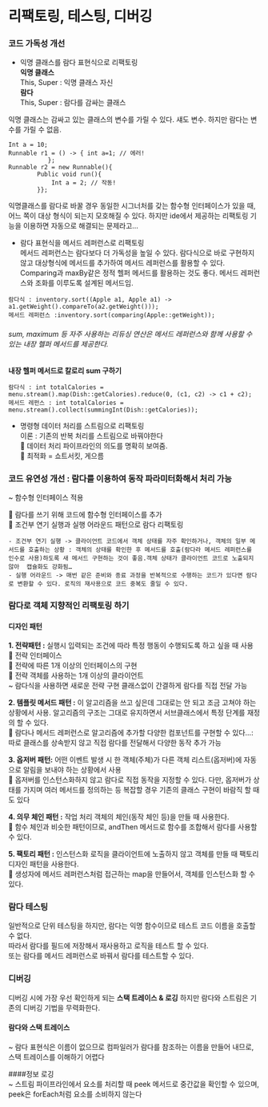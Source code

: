 # 리팩토링, 테스팅, 디버깅 

### 코드 가독성 개선 
- 익명 클래스를 람다 표현식으로 리팩토링  
**익명 클래스**   
	This, Super : 익명 클래스 자신   
**람다**   
	This, Super : 람다를 감싸는 클래스  
	
익명 클래스는 감싸고 있는 클래스의 변수를 가릴 수 있다. 섀도 변수. 하지만 람다는 변수를 가릴 수 없음.   
```
Int a = 10;  
Runnable r1 = () -> { int a=1; // 에러!  
           };
Runnable r2 = new Runnable(){  
    	Public void run(){  
            Int a = 2; // 작동!   
        }};
```

익명클래스를 람다로 바꿀 경우 동일한 시그너처를 갖는 함수형 인터페이스가 있을 때, 어느 쪽이 대상 형식이 되는지 모호해질 수 있다. 하지만 ide에서 제공하는 리팩토링 기능을 이용하면 자동으로 해결되는 문제라고…
- 람다 표현식을 메서드 레퍼런스로 리팩토링  
	메서드 레퍼런스는 람다보다 더 가독성을 높일 수 있다. 람다식으로 바로 구현하지 않고 대상형식에 메서드를 추가하여 메서드 레퍼런스를 활용할 수 있다. Comparing과 maxBy같은 정적  헬퍼 메서드를 활용하는 것도 좋다. 메서드 레퍼런스와 조화를 이루도록 설계된 메서드임.
```
람다식 : inventory.sort((Apple a1, Apple a1) -> a1.getWeight().compareTo(a2.getWeight()));  
메서드 레퍼런스 :inventory.sort(comparing(Apple::getWeight));  
```
###### sum, maximum 등 자주 사용하는 리듀싱 연산은 메서드 레퍼런스와 함께 사용할 수 있는 내장 헬퍼 메서드를 제공한다.

**내장 헬퍼 메서드로 칼로리 sum 구하기**
```
람다식 : int totalCalories = menu.stream().map(Dish::getCalories).reduce(0, (c1, c2) -> c1 + c2);  
메서드 레펀스 : int totalCalories = menu.stream().collect(summingInt(Dish::getCalories));  
```

- 명령형 데이터 처리를 스트림으로 리팩토링  
	이론 : 기존의 반복 처리를 스트림으로 바꿔야한다   
	데이터 처리 파이프라인의 의도를 명확히 보여줌.   
	최적화 = 쇼트서킷, 게으름   

### 코드 유연성 개선 : 람다를 이용하여 동작 파라미터화해서 처리 가능
 ~ 함수형 인터페이스 적용   
   
	람다를 쓰기 위해 코드에 함수형 인터페이스를 추가  
	조건부 연기 실행과 실행 어라운드 패턴으로 람다 리팩토링  

	- 조건부 연기 실행 -> 클라이언트 코드에서 객체 상태를 자주 확인하거나, 객체의 일부 메서드를 호출하는 상황 : 객체의 상태를 확인한 후 메서드를 호출(람다라 메서드 레퍼런스를 인수로 사용)하도록 새 메서드 구현하는 것이 좋음.객체 상태가 클라이언트 코드로 노출되지 않아  캡슐화도 강화됨…  
	- 실행 어라운드 -> 매번 같은 준비와 종료 과정을 반복적으로 수행하는 코드가 있다면 람다로 변환할 수 있다. 로직의 재사용으로 코드 중복도 줄일 수 있다. 

	
### 람다로 객체 지향적인 리팩토링 하기  
#### 디자인 패턴
**1.	전략패턴 :** 실행시 입력되는 조건에 따라 특정 행동이 수행되도록 하고 싶을 때 사용    
	전략 인터페이스  
	전략에 따른 1개 이상의 인터페이스의 구현   
	전략 객체를 사용하는 1개 이상의 클라이언트  
~	람다식을 사용하면 새로운 전략 구현 클래스없이 간결하게 람다를 직접 전달 가능  

**2.	템플릿 메서드 패턴 :** 이 알고리즘을 쓰고 싶은데 그대로는 안 되고 조금 고쳐야 하는 상황에서 사용. 알고리즘의 구조는 그대로 유지하면서 서브클래스에서 특정 단계를 재정의 할 수 있다.  
	람다나 메서드 레퍼런스로 알고리즘에 추가할 다양한 컴포넌트를 구현할 수 있다…: 따로 클래스를 상속받지 않고 직접 람다를 전달해서 다양한 동작 추가 가능  

**3.	옵저버 패턴:** 어떤 이벤트 발생 시 한 객체(주체)가 다른 객체 리스트(옵저버)에 자동으로 알림을 보내야 하는 상황에서 사용  
	옵저버를 인스턴스화하지 않고 람다로 직접 동작을 지정할 수 있다. 다만, 옵저버가 상태를 가지며 여러 메서드를 정의하는 등 복잡할 경우 기존의 클래스 구현이 바람직 할 때도 있다  

**4.	의무 체인 패턴 :** 작업 처리 객체의 체인(동작 체인 등)을 만들 때 사용한다.   
	함수 체인과 비슷한 패턴이므로, andThen 메서드로 함수를 조합해서 람다를 사용할 수 있다.

**5.	팩토리 패턴 :** 인스턴스화 로직을 클라이언트에 노출하지 않고 객체를 만들 때 팩토리 디자인 패턴을 사용한다.  
	생성자에 메서드 레퍼런스처럼 접근하는 map을 만들어서, 객체를 인스턴스화 할 수 있다.  


### 람다 테스팅
 일반적으로 단위 테스팅을 하지만, 람다는 익명 함수이므로 테스트 코드 이름을 호출할 수 없다.   
따라서 람다를 필드에 저장해서 재사용하고 로직을 테스트 할 수 있다.   
또는 람다를 메서드 레퍼런스로 바꿔서 람다를 테스트할 수 있다.

### 디버깅
디버깅 시에 가장 우선 확인하게 되는 **스택 트레이스 & 로깅**
하지만 람다와 스트림은 기존의 디버깅 기법을 무력화한다.

#### 람다와 스택 트레이스  
~ 람다 표현식은 이름이 없으므로 컴파일러가 람다를 참조하는 이름을 만들어 내므로, 스택 트레이스를 이해하기 어렵다
  
####정보 로깅  
~ 스트림 파이프라인에서 요소를 처리할 때 peek 메서드로 중간값을 확인할 수 있으며, peek은 forEach처럼 요소를 소비하지 않는다  


